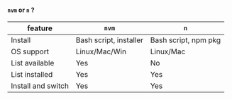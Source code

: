#### `nvm` or `n` ?

|feature|`nvm`|`n`|
|-|-|-|
| Install | Bash script, installer | Bash script, npm pkg |
| OS support | Linux/Mac/Win | Linux/Mac |
| List available | Yes | No |
| List installed | Yes | Yes |
| Install and switch | Yes | Yes |

<aside class="notes">
</aside>
